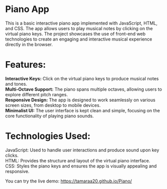 # Piano App 
This is a basic interactive piano app implemented with JavaScript, HTML, and CSS. The app allows users to play musical notes by clicking on the virtual piano keys. The project showcases the use of front-end web technologies to create an engaging and interactive musical experience directly in the browser.

# Features:
**Interactive Keys:** Click on the virtual piano keys to produce musical notes and tones.                            
**Multi-Octave Support:** The piano spans multiple octaves, allowing users to explore different pitch ranges.                          
**Responsive Design:** The app is designed to work seamlessly on various screen sizes, from desktop to mobile devices.                            
**Minimalist UI:** The user interface is kept clean and simple, focusing on the core functionality of playing piano sounds.      

# Technologies Used:
JavaScript: Used to handle user interactions and produce sound upon key clicks.        
HTML: Provides the structure and layout of the virtual piano interface.                              
CSS: Styles the piano keys and ensures the app is visually appealing and responsive.

You can try the live demo: https://tamaraa20.github.io/Piano/

